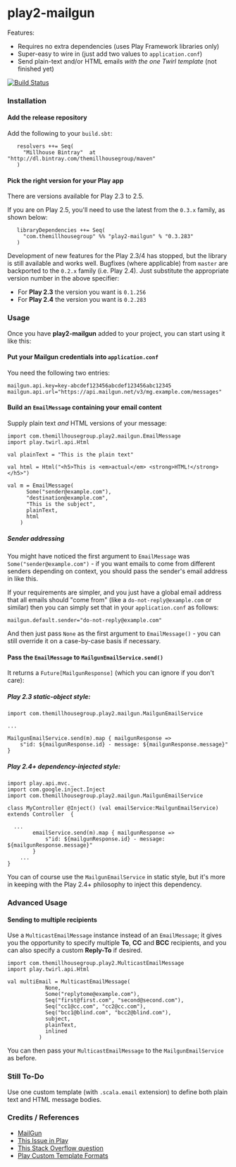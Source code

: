 play2-mailgun
============================

Features:

  - Requires no extra dependencies (uses Play Framework libraries only)
  - Super-easy to wire in (just add two values to `application.conf`)
  - Send plain-text and/or HTML emails _with the one Twirl template_ (not finished yet)

[![Build Status](https://travis-ci.org/themillhousegroup/play2-mailgun.svg?branch=master)](https://travis-ci.org/themillhousegroup/play2-mailgun)



### Installation


#### Add the release repository
Add the following to your ```build.sbt```:

```
   resolvers ++= Seq(
     "Millhouse Bintray"  at "http://dl.bintray.com/themillhousegroup/maven"
   )
```

#### Pick the right version for your Play app
There are versions available for Play 2.3 to 2.5. 

If you are on Play 2.5, you'll need to use the latest from the `0.3.x` family, as shown below:

```
   libraryDependencies ++= Seq(
     "com.themillhousegroup" %% "play2-mailgun" % "0.3.283"
   )

```

Development of new features for the Play 2.3/4 has stopped, but the library is still available and works well. Bugfixes (where applicable) from `master` are backported to the `0.2.x` family (i.e. Play 2.4). Just substitute the appropriate version number in the above specifier:

- For **Play 2.3** the version you want is `0.1.256`
- For **Play 2.4** the version you want is `0.2.283`

### Usage

Once you have __play2-mailgun__ added to your project, you can start using it like this:

#### Put your Mailgun credentials into `application.conf`
You need the following two entries:

```
mailgun.api.key=key-abcdef123456abcdef123456abc12345
mailgun.api.url="https://api.mailgun.net/v3/mg.example.com/messages"
```

#### Build an `EmailMessage` containing your email content
Supply plain text _and_ HTML versions of your message:

```
import com.themillhousegroup.play2.mailgun.EmailMessage
import play.twirl.api.Html

val plainText = "This is the plain text"

val html = Html("<h5>This is <em>actual</em> <strong>HTML!</strong></h5>")

val m = EmailMessage(
      Some("sender@example.com"),
      "destination@example.com",
      "This is the subject",
      plainText,
      html
    )
```

##### Sender addressing
You might have noticed the first argument to `EmailMessage` was `Some("sender@example.com")` - 
if you want emails to come from different senders depending on context, you should pass the sender's
email address in like this.

If your requirements are simpler, and you just have a global email address that all emails should "come from"
(like a `do-not-reply@example.com` or similar) then you can simply set that in your `application.conf` as follows:

```
mailgun.default.sender="do-not-reply@example.com"
```

And then just pass `None` as the first argument to `EmailMessage()` - you can still override it on a case-by-case basis if necessary.


#### Pass the `EmailMessage` to `MailgunEmailService.send()`
It returns a `Future[MailgunResponse]` (which you can ignore if you don't care):

##### Play 2.3 static-object style:

```
import com.themillhousegroup.play2.mailgun.MailgunEmailService

...

MailgunEmailService.send(m).map { mailgunResponse =>
	s"id: ${mailgunResponse.id} - message: ${mailgunResponse.message}"
}
```

##### Play 2.4+ dependency-injected style:

```
import play.api.mvc._
import com.google.inject.Inject
import com.themillhousegroup.play2.mailgun.MailgunEmailService

class MyController @Inject() (val emailService:MailgunEmailService) extends Controller  {

  ...
		emailService.send(m).map { mailgunResponse =>
			s"id: ${mailgunResponse.id} - message: ${mailgunResponse.message}"
		}
	...
}
```

You can of course use the `MailgunEmailService` in static style, but it's more in keeping with the Play
2.4+ philosophy to inject this dependency.

### Advanced Usage


#### Sending to multiple recipients
Use a `MulticastEmailMessage` instance instead of an `EmailMessage`; it gives you the opportunity to specify multiple **To**, **CC** and **BCC** recipients, and you can also specify a custom **Reply-To** if desired.

```
import com.themillhousegroup.play2.MulticastEmailMessage
import play.twirl.api.Html

val multiEmail = MulticastEmailMessage(
            None,
            Some("replytome@example.com"),
            Seq("first@first.com", "second@second.com"),
            Seq("cc1@cc.com", "cc2@cc.com"),
            Seq("bcc1@blind.com", "bcc2@blind.com"),
            subject,
            plainText,
            inlined
          )
```

You can then pass your `MulticastEmailMessage` to the `MailgunEmailService` as before.


### Still To-Do
Use one custom template (with `.scala.email` extension) to define both plain text and HTML message bodies.

### Credits / References
- [MailGun](http://www.mailgun.com/) 
- [This Issue in Play](https://github.com/playframework/playframework/issues/902)
- [This Stack Overflow question](http://stackoverflow.com/questions/10890362/play-2-0-how-to-post-multipartformdata-using-ws-url-or-ws-wsrequest)
- [Play Custom Template Formats](https://www.playframework.com/documentation/2.3.x/ScalaCustomTemplateFormat)
